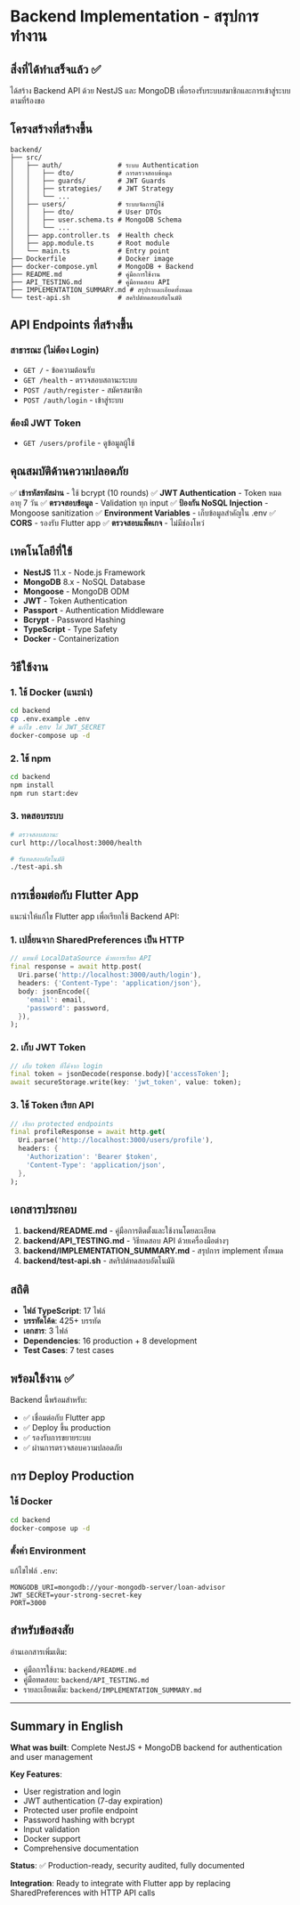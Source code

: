 # Backend Implementation - สรุปการทำงาน

## สิ่งที่ได้ทำเสร็จแล้ว ✅

ได้สร้าง Backend API ด้วย NestJS และ MongoDB เพื่อรองรับระบบสมาชิกและการเข้าสู่ระบบตามที่ร้องขอ

## โครงสร้างที่สร้างขึ้น

```
backend/
├── src/
│   ├── auth/              # ระบบ Authentication
│   │   ├── dto/           # การตรวจสอบข้อมูล
│   │   ├── guards/        # JWT Guards
│   │   ├── strategies/    # JWT Strategy
│   │   └── ...
│   ├── users/             # ระบบจัดการผู้ใช้
│   │   ├── dto/           # User DTOs
│   │   ├── user.schema.ts # MongoDB Schema
│   │   └── ...
│   ├── app.controller.ts  # Health check
│   ├── app.module.ts      # Root module
│   └── main.ts            # Entry point
├── Dockerfile             # Docker image
├── docker-compose.yml     # MongoDB + Backend
├── README.md              # คู่มือการใช้งาน
├── API_TESTING.md         # คู่มือทดสอบ API
├── IMPLEMENTATION_SUMMARY.md # สรุปรายละเอียดทั้งหมด
└── test-api.sh            # สคริปต์ทดสอบอัตโนมัติ
```

## API Endpoints ที่สร้างขึ้น

### สาธารณะ (ไม่ต้อง Login)
- `GET /` - ข้อความต้อนรับ
- `GET /health` - ตรวจสอบสถานะระบบ
- `POST /auth/register` - สมัครสมาชิก
- `POST /auth/login` - เข้าสู่ระบบ

### ต้องมี JWT Token
- `GET /users/profile` - ดูข้อมูลผู้ใช้

## คุณสมบัติด้านความปลอดภัย

✅ **เข้ารหัสรหัสผ่าน** - ใช้ bcrypt (10 rounds)
✅ **JWT Authentication** - Token หมดอายุ 7 วัน
✅ **ตรวจสอบข้อมูล** - Validation ทุก input
✅ **ป้องกัน NoSQL Injection** - Mongoose sanitization
✅ **Environment Variables** - เก็บข้อมูลสำคัญใน .env
✅ **CORS** - รองรับ Flutter app
✅ **ตรวจสอบแพ็คเกจ** - ไม่มีช่องโหว่

## เทคโนโลยีที่ใช้

- **NestJS** 11.x - Node.js Framework
- **MongoDB** 8.x - NoSQL Database
- **Mongoose** - MongoDB ODM
- **JWT** - Token Authentication
- **Passport** - Authentication Middleware
- **Bcrypt** - Password Hashing
- **TypeScript** - Type Safety
- **Docker** - Containerization

## วิธีใช้งาน

### 1. ใช้ Docker (แนะนำ)
```bash
cd backend
cp .env.example .env
# แก้ไข .env ใส่ JWT_SECRET
docker-compose up -d
```

### 2. ใช้ npm
```bash
cd backend
npm install
npm run start:dev
```

### 3. ทดสอบระบบ
```bash
# ตรวจสอบสถานะ
curl http://localhost:3000/health

# รันทดสอบอัตโนมัติ
./test-api.sh
```

## การเชื่อมต่อกับ Flutter App

แนะนำให้แก้ไข Flutter app เพื่อเรียกใช้ Backend API:

### 1. เปลี่ยนจาก SharedPreferences เป็น HTTP
```dart
// แทนที่ LocalDataSource ด้วยการเรียก API
final response = await http.post(
  Uri.parse('http://localhost:3000/auth/login'),
  headers: {'Content-Type': 'application/json'},
  body: jsonEncode({
    'email': email,
    'password': password,
  }),
);
```

### 2. เก็บ JWT Token
```dart
// เก็บ token ที่ได้จาก login
final token = jsonDecode(response.body)['accessToken'];
await secureStorage.write(key: 'jwt_token', value: token);
```

### 3. ใช้ Token เรียก API
```dart
// เรียก protected endpoints
final profileResponse = await http.get(
  Uri.parse('http://localhost:3000/users/profile'),
  headers: {
    'Authorization': 'Bearer $token',
    'Content-Type': 'application/json',
  },
);
```

## เอกสารประกอบ

1. **backend/README.md** - คู่มือการติดตั้งและใช้งานโดยละเอียด
2. **backend/API_TESTING.md** - วิธีทดสอบ API ด้วยเครื่องมือต่างๆ
3. **backend/IMPLEMENTATION_SUMMARY.md** - สรุปการ implement ทั้งหมด
4. **backend/test-api.sh** - สคริปต์ทดสอบอัตโนมัติ

## สถิติ

- **ไฟล์ TypeScript**: 17 ไฟล์
- **บรรทัดโค้ด**: 425+ บรรทัด
- **เอกสาร**: 3 ไฟล์
- **Dependencies**: 16 production + 8 development
- **Test Cases**: 7 test cases

## พร้อมใช้งาน ✅

Backend นี้พร้อมสำหรับ:
- ✅ เชื่อมต่อกับ Flutter app
- ✅ Deploy ขึ้น production
- ✅ รองรับการขยายระบบ
- ✅ ผ่านการตรวจสอบความปลอดภัย

## การ Deploy Production

### ใช้ Docker
```bash
cd backend
docker-compose up -d
```

### ตั้งค่า Environment
แก้ไขไฟล์ `.env`:
```env
MONGODB_URI=mongodb://your-mongodb-server/loan-advisor
JWT_SECRET=your-strong-secret-key
PORT=3000
```

## สำหรับข้อสงสัย

อ่านเอกสารเพิ่มเติม:
- คู่มือการใช้งาน: `backend/README.md`
- คู่มือทดสอบ: `backend/API_TESTING.md`
- รายละเอียดเต็ม: `backend/IMPLEMENTATION_SUMMARY.md`

---

## Summary in English

**What was built**: Complete NestJS + MongoDB backend for authentication and user management

**Key Features**:
- User registration and login
- JWT authentication (7-day expiration)
- Protected user profile endpoint
- Password hashing with bcrypt
- Input validation
- Docker support
- Comprehensive documentation

**Status**: ✅ Production-ready, security audited, fully documented

**Integration**: Ready to integrate with Flutter app by replacing SharedPreferences with HTTP API calls
